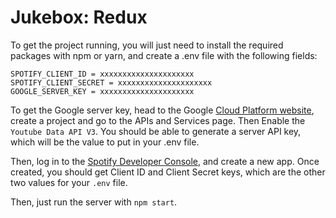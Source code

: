 # Jukebox: Redux

To get the project running, you will just need to install the required packages with npm or yarn, and create a .env file with the following fields:

```
SPOTIFY_CLIENT_ID = xxxxxxxxxxxxxxxxxxxxx
SPOTIFY_CLIENT_SECRET = xxxxxxxxxxxxxxxxxxxxx
GOOGLE_SERVER_KEY = xxxxxxxxxxxxxxxxxxxxx
```
To get the Google server key, head to the Google [Cloud Platform website]([url](https://console.cloud.google.com/)), create a project and go to the APIs and Services page. Then Enable the `Youtube Data API V3`. You should be able to generate a server API key, which will be the value to put in your .env file.

Then, log in to the [Spotify Developer Console]([url](https://developer.spotify.com/dashboard)), and create a new app. Once created, you should get Client ID and Client Secret keys, which are the other two values for your `.env` file.

Then, just run the server with `npm start`.

